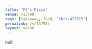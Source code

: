 ```yaml
---
title: "PJ's Pizza"
venue: v15798
tags: [takeaway, food, "fhrs:427815"]
permalink: /v/15798/
layout: venue
---
```

null